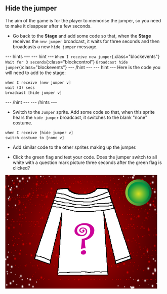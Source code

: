 ## Hide the jumper

The aim of the game is for the player to memorise the jumper, so you need to make it disappear after a few seconds.

+ Go back to the **Stage** and add some code so that, when the **Stage** receives the `new jumper` broadcast, it waits for three seconds and then broadcasts a new `hide jumper` message.

--- hints ---
--- hint ---
`When I receive new jumper`{:class="blockevents"}
`Wait for 3 seconds`{:class="blockcontrol"}
`Broadcast hide jumper`{:class="blockevents"}
--- /hint ---
--- hint ---
Here is the code you will need to add to the stage:

```blocks
when I receive [new jumper v]
wait (3) secs
broadcast [hide jumper v]
```
--- /hint ---
--- /hints ---

+ Switch to the `Jumper` sprite. Add some code so that, when this sprite hears the `hide jumper` broadcast, it switches to the blank "none" costume.

```blocks
when I receive [hide jumper v]
switch costume to [none v]
```

+ Add similar code to the other sprites making up the jumper.

+ Click the green flag and test your code. Does the jumper switch to all white with a question mark picture three seconds after the green flag is clicked?

![Blank jumper](images/blank-jumper.png)
